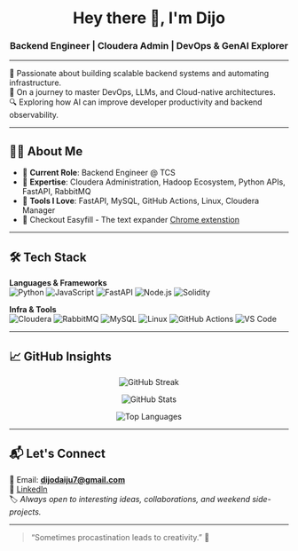 <h1 align="center">Hey there 👋, I'm Dijo</h1>
<h3 align="center">Backend Engineer | Cloudera Admin | DevOps & GenAI Explorer</h3>

---

🌟 Passionate about building scalable backend systems and automating infrastructure. <br/>
🚀 On a journey to master DevOps, LLMs, and Cloud-native architectures. <br/>
🔍 Exploring how AI can improve developer productivity and backend observability. <br/>

---

## 🧑‍💻 About Me

- 🔧 **Current Role**: Backend Engineer @ TCS  
- 🧠 **Expertise**: Cloudera Administration, Hadoop Ecosystem, Python APIs, FastAPI, RabbitMQ  
- 🧰 **Tools I Love**: FastAPI, MySQL, GitHub Actions, Linux, Cloudera Manager  
- 🧪 Checkout Easyfill - The text expander [Chrome extenstion](https://chromewebstore.google.com/detail/easyfill-text-expander-an/ghajbnmafmlielhlfogmghonhaalabki?hl=en) 

---

## 🛠️ Tech Stack

**Languages & Frameworks**  
![Python](https://img.shields.io/badge/Python-14354C?style=for-the-badge&logo=python&logoColor=white)
![JavaScript](https://img.shields.io/badge/JavaScript-323330?style=for-the-badge&logo=javascript&logoColor=F7DF1E)
![FastAPI](https://img.shields.io/badge/FastAPI-005571?style=for-the-badge&logo=fastapi)
![Node.js](https://img.shields.io/badge/Node.js-6DA55F?style=for-the-badge&logo=node.js)
![Solidity](https://img.shields.io/badge/Solidity-e6e6e6?style=for-the-badge&logo=solidity&logoColor=black)

**Infra & Tools**  
![Cloudera](https://img.shields.io/badge/Cloudera-EE7C21?style=for-the-badge&logo=apachehadoop&logoColor=white)
![RabbitMQ](https://img.shields.io/badge/RabbitMQ-FF6600?style=for-the-badge&logo=rabbitmq&logoColor=white)
![MySQL](https://img.shields.io/badge/MySQL-005C84?style=for-the-badge&logo=mysql&logoColor=white)
![Linux](https://img.shields.io/badge/Linux-FCC624?style=for-the-badge&logo=linux&logoColor=black)
![GitHub Actions](https://img.shields.io/badge/GitHub%20Actions-2088FF?style=for-the-badge&logo=github-actions&logoColor=white)
![VS Code](https://img.shields.io/badge/VSCode-007ACC?style=for-the-badge&logo=visual-studio-code&logoColor=white)

---

## 📈 GitHub Insights

<p align="center">
  <img src="https://github-readme-streak-stats.herokuapp.com?user=dijo-d&theme=default" alt="GitHub Streak" />
</p>

<p align="center">
  <img src="https://github-readme-stats.vercel.app/api?username=dijo-d&show_icons=true&locale=en" alt="GitHub Stats" />
</p>

<p align="center">
  <img src="https://github-readme-stats.vercel.app/api/top-langs/?username=dijo-d&layout=compact&langs_count=10" alt="Top Languages" />
</p>

---

## 📬 Let's Connect

📧 Email: **dijodaiju7@gmail.com**  
🔗 [LinkedIn](https://www.linkedin.com/in/dijodaiju/)  
🏷️ _Always open to interesting ideas, collaborations, and weekend side-projects._

---

> “Sometimes procastination leads to creativity.” 🚀

